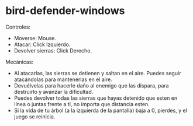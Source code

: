 # bird-defender-windows

Controles:
- Moverse: Mouse.
- Atacar: Click Izquierdo.
- Devolver sierras: Click Derecho.

Mecánicas:
- Al atacarlas, las sierras se detienen y saltan en el aire. Puedes seguir atacándolas para mantenerlas en el aire.
- Devuélvelas para hacerle daño al enemigo que las dispara, para destruirlo y avanzar la dificultad.
- Puedes devolver todas las sierras que hayas detenido que esten en línea o juntas frente a tí, no importa que distancia esten.
- Si la vida de tu árbol (a la izquierda de la pantalla) baja a 0, pierdes, y el juego se reinicia.
